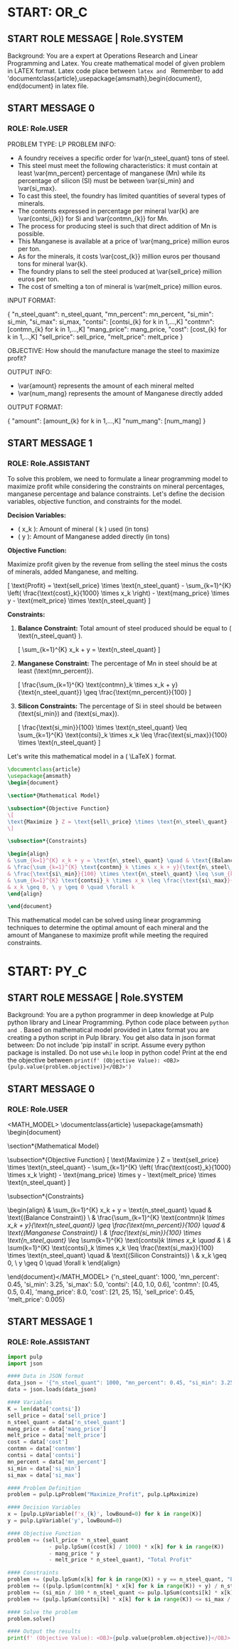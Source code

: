 # START: OR_C 
## START ROLE MESSAGE | Role.SYSTEM 
Background: You are a expert at Operations Research and Linear Programming and Latex. You create mathematical model of given problem in LATEX format. Latex code place between ```latex and ``` Remember to add 'documentclass{article},usepackage{amsmath},begin{document}, end{document} in latex file. 
## START MESSAGE 0 
### ROLE: Role.USER
<DESCRIPTION>
PROBLEM TYPE: LP
PROBLEM INFO:

- A foundry receives a specific order for \var{n_steel_quant} tons of steel. 
- This steel must meet the following characteristics: it must contain at least \var{mn_percent} percentage of manganese (Mn) while its percentage of silicon (SI) must be between \var{si_min} and \var{si_max}.
- To cast this steel, the foundry has limited quantities of several types of minerals.
- The contents expressed in percentage per mineral \var{k} are \var{contsi_{k}} for Si and \var{contmn_{k}} for Mn.
- The process for producing steel is such that direct addition of Mn is possible.
- This Manganese is available at a price of \var{mang_price} million euros per ton. 
- As for the minerals, it costs \var{cost_{k}} million euros per thousand tons for mineral \var{k}.
- The foundry plans to sell the steel produced at \var{sell_price} million euros per ton.
- The cost of smelting a ton of mineral is \var{melt_price} million euros.

INPUT FORMAT:

{
	"n_steel_quant": n_steel_quant,
	"mn_percent": mn_percent,
	"si_min": si_min,
	"si_max": si_max,
	"contsi": [contsi_{k} for k in 1,...,K]
	"contmn": [contmn_{k} for k in 1,...,K]
	"mang_price": mang_price,
	"cost": [cost_{k} for k in 1,...,K]
	"sell_price": sell_price,
	"melt_price": melt_price
}

OBJECTIVE: How should the manufacture manage the steel to maximize profit?

OUTPUT INFO:

- \var{amount} represents the amount of each mineral melted
- \var{num_mang} represents the amount of Manganese directly added

OUTPUT FORMAT:

{
	"amount": [amount_{k} for k in 1,...,K]
	"num_mang": [num_mang]
}
</DESCRIPTION>


## START MESSAGE 1 
### ROLE: Role.ASSISTANT
To solve this problem, we need to formulate a linear programming model to maximize profit while considering the constraints on mineral percentages, manganese percentage and balance constraints. Let's define the decision variables, objective function, and constraints for the model.

**Decision Variables:**
- \( x_k \): Amount of mineral \( k \) used (in tons)
- \( y \): Amount of Manganese added directly (in tons)

**Objective Function:**

Maximize profit given by the revenue from selling the steel minus the costs of minerals, added Manganese, and melting.

\[ \text{Profit} = \text{sell\_price} \times \text{n\_steel\_quant} - \sum_{k=1}^{K} \left( \frac{\text{cost}_k}{1000} \times x_k \right) - \text{mang\_price} \times y - \text{melt\_price} \times \text{n\_steel\_quant} \]

**Constraints:**

1. **Balance Constraint:** Total amount of steel produced should be equal to \( \text{n\_steel\_quant} \).

   \[ \sum_{k=1}^{K} x_k + y = \text{n\_steel\_quant} \]

2. **Manganese Constraint:** The percentage of Mn in steel should be at least \(\text{mn\_percent}\).

   \[ \frac{\sum_{k=1}^{K} \text{contmn}_k \times x_k + y}{\text{n\_steel\_quant}} \geq \frac{\text{mn\_percent}}{100} \]

3. **Silicon Constraints:** The percentage of Si in steel should be between \(\text{si\_min}\) and \(\text{si\_max}\).

   \[
   \frac{\text{si\_min}}{100} \times \text{n\_steel\_quant} \leq \sum_{k=1}^{K} \text{contsi}_k \times x_k \leq \frac{\text{si\_max}}{100} \times \text{n\_steel\_quant}
   \]

Let's write this mathematical model in a \( \LaTeX \) format.

```latex
\documentclass{article}
\usepackage{amsmath}
\begin{document}

\section*{Mathematical Model}

\subsection*{Objective Function}
\[
\text{Maximize } Z = \text{sell\_price} \times \text{n\_steel\_quant} - \sum_{k=1}^{K} \left( \frac{\text{cost}_k}{1000} \times x_k \right) - \text{mang\_price} \times y - \text{melt\_price} \times \text{n\_steel\_quant}
\]

\subsection*{Constraints}

\begin{align}
& \sum_{k=1}^{K} x_k + y = \text{n\_steel\_quant} \quad & \text{(Balance Constraint)} \\
& \frac{\sum_{k=1}^{K} \text{contmn}_k \times x_k + y}{\text{n\_steel\_quant}} \geq \frac{\text{mn\_percent}}{100} \quad & \text{(Manganese Constraint)} \\
& \frac{\text{si\_min}}{100} \times \text{n\_steel\_quant} \leq \sum_{k=1}^{K} \text{contsi}_k \times x_k \quad & \\
& \sum_{k=1}^{K} \text{contsi}_k \times x_k \leq \frac{\text{si\_max}}{100} \times \text{n\_steel\_quant} \quad & \text{(Silicon Constraints)} \\
& x_k \geq 0, \ y \geq 0 \quad \forall k
\end{align}

\end{document}
```

This mathematical model can be solved using linear programming techniques to determine the optimal amount of each mineral and the amount of Manganese to maximize profit while meeting the required constraints.

# START: PY_C 
## START ROLE MESSAGE | Role.SYSTEM 
Background: You are a python programmer in deep knowledge at Pulp python library and Linear Programming. Python code place between ```python and ```. Based on mathematical model provided in Latex format you are creating a python script in Pulp library. You get also data in json format between: <DATA></DATA> Do not include 'pip install' in script. Assume every python package is installed. Do not use `while` loop in python code! Print at the end the objective between <OBJ></OBJ> `print(f' (Objective Value): <OBJ>{pulp.value(problem.objective)}</OBJ>')` 
## START MESSAGE 0 
### ROLE: Role.USER
<MATH_MODEL>
\documentclass{article}
\usepackage{amsmath}
\begin{document}

\section*{Mathematical Model}

\subsection*{Objective Function}
\[
\text{Maximize } Z = \text{sell\_price} \times \text{n\_steel\_quant} - \sum_{k=1}^{K} \left( \frac{\text{cost}_k}{1000} \times x_k \right) - \text{mang\_price} \times y - \text{melt\_price} \times \text{n\_steel\_quant}
\]

\subsection*{Constraints}

\begin{align}
& \sum_{k=1}^{K} x_k + y = \text{n\_steel\_quant} \quad & \text{(Balance Constraint)} \\
& \frac{\sum_{k=1}^{K} \text{contmn}_k \times x_k + y}{\text{n\_steel\_quant}} \geq \frac{\text{mn\_percent}}{100} \quad & \text{(Manganese Constraint)} \\
& \frac{\text{si\_min}}{100} \times \text{n\_steel\_quant} \leq \sum_{k=1}^{K} \text{contsi}_k \times x_k \quad & \\
& \sum_{k=1}^{K} \text{contsi}_k \times x_k \leq \frac{\text{si\_max}}{100} \times \text{n\_steel\_quant} \quad & \text{(Silicon Constraints)} \\
& x_k \geq 0, \ y \geq 0 \quad \forall k
\end{align}

\end{document}</MATH_MODEL>
<DATA>
{'n_steel_quant': 1000, 'mn_percent': 0.45, 'si_min': 3.25, 'si_max': 5.0, 'contsi': [4.0, 1.0, 0.6], 'contmn': [0.45, 0.5, 0.4], 'mang_price': 8.0, 'cost': [21, 25, 15], 'sell_price': 0.45, 'melt_price': 0.005}</DATA>


## START MESSAGE 1 
### ROLE: Role.ASSISTANT
```python
import pulp
import json

#### Data in JSON format
data_json = '{"n_steel_quant": 1000, "mn_percent": 0.45, "si_min": 3.25, "si_max": 5.0, "contsi": [4.0, 1.0, 0.6], "contmn": [0.45, 0.5, 0.4], "mang_price": 8.0, "cost": [21, 25, 15], "sell_price": 0.45, "melt_price": 0.005}'
data = json.loads(data_json)

#### Variables
K = len(data['contsi'])
sell_price = data['sell_price']
n_steel_quant = data['n_steel_quant']
mang_price = data['mang_price']
melt_price = data['melt_price']
cost = data['cost']
contmn = data['contmn']
contsi = data['contsi']
mn_percent = data['mn_percent']
si_min = data['si_min']
si_max = data['si_max']

#### Problem Definition
problem = pulp.LpProblem("Maximize_Profit", pulp.LpMaximize)

#### Decision Variables
x = [pulp.LpVariable(f'x_{k}', lowBound=0) for k in range(K)]
y = pulp.LpVariable('y', lowBound=0)

#### Objective Function
problem += (sell_price * n_steel_quant 
             - pulp.lpSum((cost[k] / 1000) * x[k] for k in range(K))
             - mang_price * y 
             - melt_price * n_steel_quant), "Total Profit"

#### Constraints
problem += (pulp.lpSum(x[k] for k in range(K)) + y == n_steel_quant, "Balance_Constraint")
problem += ((pulp.lpSum(contmn[k] * x[k] for k in range(K)) + y) / n_steel_quant >= mn_percent / 100, "Manganese_Constraint")
problem += (si_min / 100 * n_steel_quant <= pulp.lpSum(contsi[k] * x[k] for k in range(K)), "Silicon_Constraint_Min")
problem += (pulp.lpSum(contsi[k] * x[k] for k in range(K)) <= si_max / 100 * n_steel_quant, "Silicon_Constraint_Max")

#### Solve the problem
problem.solve()

#### Output the results
print(f' (Objective Value): <OBJ>{pulp.value(problem.objective)}</OBJ>')
```

